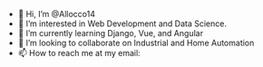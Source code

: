 - 👋 Hi, I’m @Allocco14
- 👀 I’m interested in Web Development and Data Science.
- 🌱 I’m currently learning Django, Vue, and Angular
- 💞️ I’m looking to collaborate on Industrial and Home Automation 
- 📫 How to reach me at my email: 

<!---
Allocco14/Allocco14 is a ✨ special ✨ repository because its `README.md` (this file) appears on your GitHub profile.
You can click the Preview link to take a look at your changes.
--->
